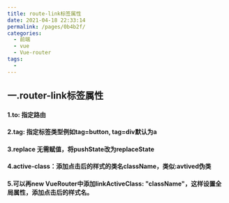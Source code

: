 ```yaml
---
title: route-link标签属性
date: 2021-04-18 22:33:14
permalink: /pages/0b4b2f/
categories:
  - 前端
  - vue
  - Vue-router
tags:
  - 
---
```

## 一.router-link标签属性

#### 1.to: 指定路由

#### 2.tag: 指定标签类型例如tag=button, tag=div默认为a

#### 3.replace 无需赋值，将pushState改为replaceState

#### 4.active-class：添加点击后的样式的类名className，类似:avtived伪类

#### 5.可以再new VueRouter中添加linkActiveClass: "className"，这样设置全局属性，添加点击后的样式名。